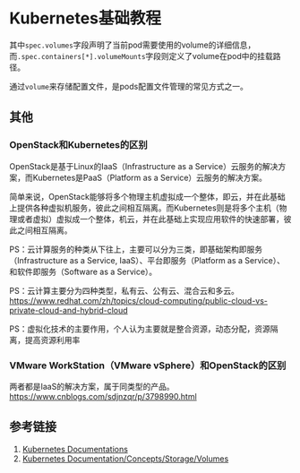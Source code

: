 # Kubernetes基础教程


其中`spec.volumes`字段声明了当前pod需要使用的volume的详细信息，而`.spec.containers[*].volumeMounts`字段则定义了volume在pod中的挂载路径。

通过`volume`来存储配置文件，是pods配置文件管理的常见方式之一。


## 其他

### OpenStack和Kubernetes的区别

OpenStack是基于Linux的IaaS（Infrastructure as a Service）云服务的解决方案，而Kubernetes是PaaS（Platform as a Service）云服务的解决方案。

简单来说，OpenStack能够将多个物理主机虚拟成一个整体，即云，并在此基础上提供各种虚拟机服务，彼此之间相互隔离。而Kubernetes则是将多个主机（物理或者虚拟）虚拟成一个整体，机云，并在此基础上实现应用软件的快速部署，彼此之间相互隔离。

PS：云计算服务的种类从下往上，主要可以分为三类，即基础架构即服务（Infrastructure as a Service, IaaS）、平台即服务（Platform as a Service）、和软件即服务（Software as a Service）。

PS：云计算主要分为四种类型，私有云、公有云、混合云和多云。
https://www.redhat.com/zh/topics/cloud-computing/public-cloud-vs-private-cloud-and-hybrid-cloud

PS：虚拟化技术的主要作用，个人认为主要就是整合资源，动态分配，资源隔离，提高资源利用率

### VMware WorkStation（VMware vSphere）和OpenStack的区别

两者都是IaaS的解决方案，属于同类型的产品。
https://www.cnblogs.com/sdjnzqr/p/3798990.html

## 参考链接
1. [Kubernetes Documentations](https://kubernetes.io/docs/home/)
2. [Kubernetes Documentation/Concepts/Storage/Volumes](https://kubernetes.io/docs/concepts/storage/volumes/)